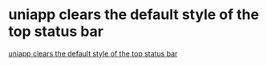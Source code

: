 # uniapp clears the default style of the top status bar
[uniapp clears the default style of the top status bar](https://aiwithcloud.com/2022/09/15/uniapp_clears_the_default_style_of_the_top_status_bar/)